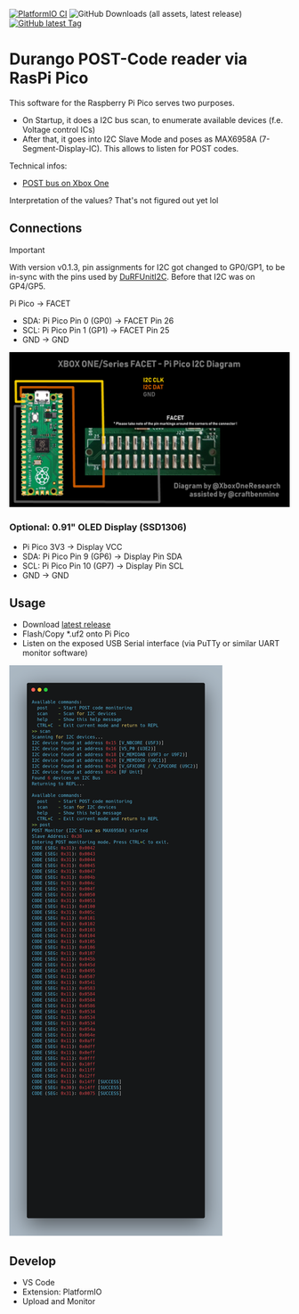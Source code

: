 [![PlatformIO CI](https://github.com/xboxoneresearch/PicoDurangoPOST/actions/workflows/build.yml/badge.svg?branch=main)](https://github.com/xboxoneresearch/PicoDurangoPOST/actions/workflows/build.yml)
![GitHub Downloads (all assets, latest release)](https://img.shields.io/github/downloads/xboxoneresearch/PicoDurangoPOST/latest/total)
[![GitHub latest Tag](https://img.shields.io/github/v/tag/xboxoneresearch/PicoDurangoPOST)](https://github.com/xboxoneresearch/PicoDurangoPOST/releases/latest)

# Durango POST-Code reader via RasPi Pico

This software for the Raspberry Pi Pico serves two purposes.

- On Startup, it does a I2C bus scan, to enumerate available devices (f.e. Voltage control ICs)
- After that, it goes into I2C Slave Mode and poses as MAX6958A (7-Segment-Display-IC). This allows to listen for POST codes.

Technical infos:

- [POST bus on Xbox One](https://xboxoneresearch.github.io/wiki/hardware/post/)

Interpretation of the values? That's not figured out yet lol

## Connections

> [!IMPORTANT]
> With version v0.1.3, pin assignments for I2C got changed to GP0/GP1, to be in-sync with the pins used by [DuRFUnitI2C](https://github.com/xboxoneresearch/DuRFUnitI2C).
> Before that I2C was on GP4/GP5.

Pi Pico -> FACET

- SDA: Pi Pico Pin 0 (GP0) -> FACET Pin 26
- SCL: Pi Pico Pin 1 (GP1) -> FACET Pin 25
- GND -> GND

![Pi Pico Facet I2C connection diagram](./assets/connection_diagram.png)

### Optional: 0.91" OLED Display (SSD1306)

- Pi Pico 3V3 -> Display VCC
- SDA: Pi Pico Pin  9 (GP6) -> Display Pin SDA
- SCL: Pi Pico Pin 10 (GP7) -> Display Pin SCL
- GND -> GND

## Usage

- Download [latest release](https://github.com/xboxoneresearch/PicoDurangoPOST/releases/latest)
- Flash/Copy *.uf2 onto Pi Pico
- Listen on the exposed USB Serial interface (via PuTTy or similar UART monitor software)

![Example output](./assets/screenshot.png)

## Develop

- VS Code
- Extension: PlatformIO
- Upload and Monitor
